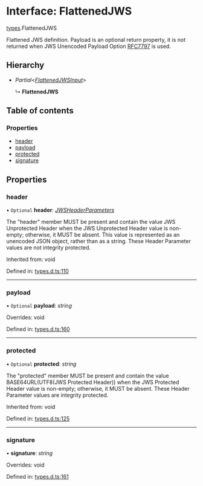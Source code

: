 # Interface: FlattenedJWS

[types](../modules/types.md).FlattenedJWS

Flattened JWS definition. Payload is an optional return property, it
is not returned when JWS Unencoded Payload Option
[RFC7797](https://tools.ietf.org/html/rfc7797) is used.

## Hierarchy

* *Partial*<[*FlattenedJWSInput*](types.flattenedjwsinput.md)\>

  ↳ **FlattenedJWS**

## Table of contents

### Properties

- [header](types.flattenedjws.md#header)
- [payload](types.flattenedjws.md#payload)
- [protected](types.flattenedjws.md#protected)
- [signature](types.flattenedjws.md#signature)

## Properties

### header

• `Optional` **header**: [*JWSHeaderParameters*](types.jwsheaderparameters.md)

The "header" member MUST be present and contain the value JWS
Unprotected Header when the JWS Unprotected Header value is non-
empty; otherwise, it MUST be absent.  This value is represented as
an unencoded JSON object, rather than as a string.  These Header
Parameter values are not integrity protected.

Inherited from: void

Defined in: [types.d.ts:110](https://github.com/panva/jose/blob/v3.11.0/src/types.d.ts#L110)

___

### payload

• `Optional` **payload**: *string*

Overrides: void

Defined in: [types.d.ts:160](https://github.com/panva/jose/blob/v3.11.0/src/types.d.ts#L160)

___

### protected

• `Optional` **protected**: *string*

The "protected" member MUST be present and contain the value
BASE64URL(UTF8(JWS Protected Header)) when the JWS Protected
Header value is non-empty; otherwise, it MUST be absent.  These
Header Parameter values are integrity protected.

Inherited from: void

Defined in: [types.d.ts:125](https://github.com/panva/jose/blob/v3.11.0/src/types.d.ts#L125)

___

### signature

• **signature**: *string*

Overrides: void

Defined in: [types.d.ts:161](https://github.com/panva/jose/blob/v3.11.0/src/types.d.ts#L161)
